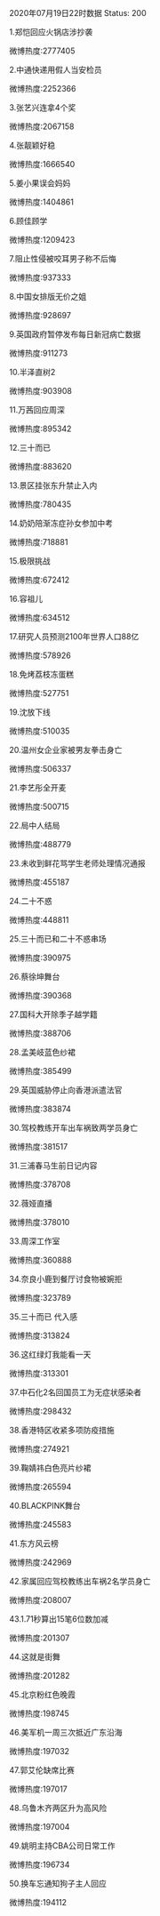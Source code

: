 2020年07月19日22时数据
Status: 200

1.郑恺回应火锅店涉抄袭

微博热度:2777405

2.中通快递用假人当安检员

微博热度:2252366

3.张艺兴连拿4个奖

微博热度:2067158

4.张靓颖好稳

微博热度:1666540

5.姜小果误会妈妈

微博热度:1404861

6.顾佳顾学

微博热度:1209423

7.阻止性侵被咬耳男子称不后悔

微博热度:937333

8.中国女排版无价之姐

微博热度:928697

9.英国政府暂停发布每日新冠病亡数据

微博热度:911273

10.半泽直树2

微博热度:903908

11.万茜回应周深

微博热度:895342

12.三十而已

微博热度:883620

13.景区挂张东升禁止入内

微博热度:780435

14.奶奶陪渐冻症孙女参加中考

微博热度:718881

15.极限挑战

微博热度:672412

16.容祖儿

微博热度:634512

17.研究人员预测2100年世界人口88亿

微博热度:578926

18.免烤荔枝冻蛋糕

微博热度:527751

19.沈放下线

微博热度:510035

20.温州女企业家被男友拳击身亡

微博热度:506337

21.李艺彤全开麦

微博热度:500715

22.局中人结局

微博热度:488779

23.未收到鲜花骂学生老师处理情况通报

微博热度:455187

24.二十不惑

微博热度:448811

25.三十而已和二十不惑串场

微博热度:390975

26.蔡徐坤舞台

微博热度:390368

27.国科大开除季子越学籍

微博热度:388706

28.孟美岐蓝色纱裙

微博热度:385499

29.英国威胁停止向香港派遣法官

微博热度:383874

30.驾校教练开车出车祸致两学员身亡

微博热度:381517

31.三浦春马生前日记内容

微博热度:378708

32.薇娅直播

微博热度:378010

33.周深工作室

微博热度:360888

34.奈良小鹿到餐厅讨食物被婉拒

微博热度:323789

35.三十而已 代入感

微博热度:313824

36.这红绿灯我能看一天

微博热度:313301

37.中石化2名回国员工为无症状感染者

微博热度:298432

38.香港特区收紧多项防疫措施

微博热度:274921

39.鞠婧祎白色亮片纱裙

微博热度:265594

40.BLACKPINK舞台

微博热度:245583

41.东方风云榜

微博热度:242969

42.家属回应驾校教练出车祸2名学员身亡

微博热度:208007

43.1.71秒算出15笔6位数加减

微博热度:201307

44.这就是街舞

微博热度:201282

45.北京粉红色晚霞

微博热度:198745

46.美军机一周三次抵近广东沿海

微博热度:197032

47.郭艾伦缺席比赛

微博热度:197017

48.乌鲁木齐两区升为高风险

微博热度:197004

49.姚明主持CBA公司日常工作

微博热度:196734

50.换车忘通知狗子主人回应

微博热度:194112

